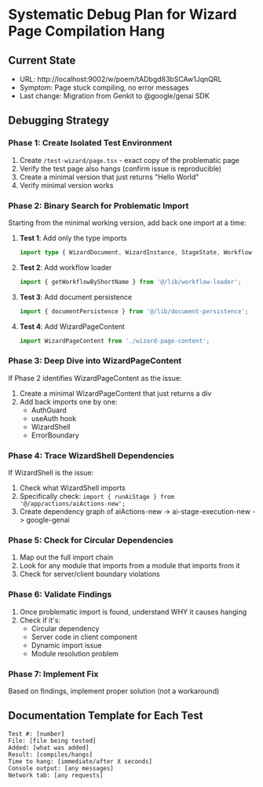 # Systematic Debug Plan for Wizard Page Compilation Hang

## Current State
- URL: http://localhost:9002/w/poem/tADbgd83bSCAw1JqnQRL
- Symptom: Page stuck compiling, no error messages
- Last change: Migration from Genkit to @google/genai SDK

## Debugging Strategy

### Phase 1: Create Isolated Test Environment
1. Create `/test-wizard/page.tsx` - exact copy of the problematic page
2. Verify the test page also hangs (confirm issue is reproducible)
3. Create a minimal version that just returns "Hello World"
4. Verify minimal version works

### Phase 2: Binary Search for Problematic Import
Starting from the minimal working version, add back one import at a time:

1. **Test 1**: Add only the type imports
   ```typescript
   import type { WizardDocument, WizardInstance, StageState, Workflow } from '@/types';
   ```

2. **Test 2**: Add workflow loader
   ```typescript
   import { getWorkflowByShortName } from '@/lib/workflow-loader';
   ```

3. **Test 3**: Add document persistence
   ```typescript
   import { documentPersistence } from '@/lib/document-persistence';
   ```

4. **Test 4**: Add WizardPageContent
   ```typescript
   import WizardPageContent from './wizard-page-content';
   ```

### Phase 3: Deep Dive into WizardPageContent
If Phase 2 identifies WizardPageContent as the issue:

1. Create a minimal WizardPageContent that just returns a div
2. Add back imports one by one:
   - AuthGuard
   - useAuth hook
   - WizardShell
   - ErrorBoundary

### Phase 4: Trace WizardShell Dependencies
If WizardShell is the issue:

1. Check what WizardShell imports
2. Specifically check: `import { runAiStage } from '@/app/actions/aiActions-new';`
3. Create dependency graph of aiActions-new -> ai-stage-execution-new -> google-genai

### Phase 5: Check for Circular Dependencies
1. Map out the full import chain
2. Look for any module that imports from a module that imports from it
3. Check for server/client boundary violations

### Phase 6: Validate Findings
1. Once problematic import is found, understand WHY it causes hanging
2. Check if it's:
   - Circular dependency
   - Server code in client component
   - Dynamic import issue
   - Module resolution problem

### Phase 7: Implement Fix
Based on findings, implement proper solution (not a workaround)

## Documentation Template for Each Test

```
Test #: [number]
File: [file being tested]
Added: [what was added]
Result: [compiles/hangs]
Time to hang: [immediate/after X seconds]
Console output: [any messages]
Network tab: [any requests]
```